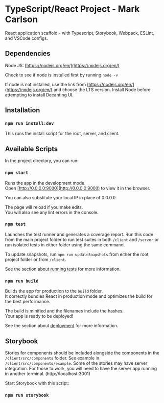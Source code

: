 # TypeScript/React Project - Mark Carlson

React application scaffold - with Typescript, Storybook, Webpack, ESLint, and VSCode configs.

## Dependencies

Node JS: [https://nodejs.org/en/](https://nodejs.org/en/)

Check to see if node is installed first by running `node -v`

If node is not installed, use the link from [https://nodejs.org/en/](https://nodejs.org/en/) and choose the LTS version. Install Node before attempting to install Decanting UI.

## Installation

### `npm run install:dev`

This runs the install script for the root, server, and client.

## Available Scripts

In the project directory, you can run:

### `npm start`

Runs the app in the development mode.<br>
Open [http://0.0.0.0:9000](http://0.0.0.0:9000) to view it in the browser.

You can also substitute your local IP in place of 0.0.0.0.

The page will reload if you make edits.<br>
You will also see any lint errors in the console.

### `npm test`

Launches the test runner and generates a coverage report. Run this code from the main project folder to run test suites in both `/client` and `/server` or run isolated tests in either folder using the same command.<br>

To update snapshots, run `npm run updateSnapshots` from either the root project folder or from `/client`.

See the section about [running tests](https://facebook.github.io/create-react-app/docs/running-tests) for more information.

### `npm run build`

Builds the app for production to the `build` folder.<br>
It correctly bundles React in production mode and optimizes the build for the best performance.

The build is minified and the filenames include the hashes.<br>
Your app is ready to be deployed!

See the section about [deployment](https://facebook.github.io/create-react-app/docs/deployment) for more information.

## Storybook

Stories for components should be included alongside the components in the `/client/src/components` folder. See example in `/client/src/components/example`. Some of the stories may have server integration. For those to work, you will need to have the server app running in another terminal. (http://localhost:3001)

Start Storybook with this script:

### `npm run storybook`
